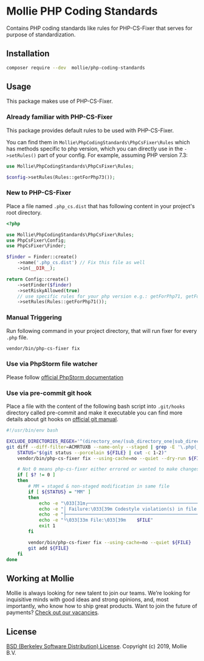 # Mollie PHP Coding Standards
Contains PHP coding standards like rules for PHP-CS-Fixer that serves for purpose of standardization.

## Installation
```bash
composer require --dev  mollie/php-coding-standards
```

## Usage
This package makes use of PHP-CS-Fixer.

### Already familiar with PHP-CS-Fixer

This package provides default rules to be used with PHP-CS-Fixer.

You can find them in `Mollie\PhpCodingStandards\PhpCsFixer\Rules` which has methods specific to php version,
which you can directly use in the `->setRules()` part of your config. For example, assuming PHP version 7.3:

```php
use Mollie\PhpCodingStandards\PhpCsFixer\Rules;

$config->setRules(Rules::getForPhp73());
``` 

### New to PHP-CS-Fixer

Place a file named `.php_cs.dist` that has following content in your project's root directory.

```php
<?php 

use Mollie\PhpCodingStandards\PhpCsFixer\Rules;
use PhpCsFixer\Config;
use PhpCsFixer\Finder;

$finder = Finder::create()
    ->name('.php_cs.dist') // Fix this file as well
    ->in(__DIR__);

return Config::create()
    ->setFinder($finder)
    ->setRiskyAllowed(true)
    // use specific rules for your php version e.g.: getForPhp71, getForPhp72, getForPhp73
    ->setRules(Rules::getForPhp71());
```

### Manual Triggering
Run following command in your project directory, that will run fixer for every `.php` file.
```bash
vendor/bin/php-cs-fixer fix
```

### Use via PhpStorm file watcher
Please follow [official PhpStorm documentation](https://www.jetbrains.com/help/phpstorm/using-php-cs-fixer.html#f21a70ca)

### Use via pre-commit git hook
Place a file with the content of the following bash script into `.git/hooks` directory called pre-commit and make it executable 
you can find more details about git hooks on [official git manual](https://git-scm.com/book/en/v2/Customizing-Git-Git-Hooks). 

```bash
#!/usr/bin/env bash

EXCLUDE_DIRECTORIES_REGEX='^(directory_one/(sub_directory_one|sub_directory_two)|directory_two)/.*'
git diff --diff-filter=ACMRTUXB --name-only --staged | grep -E '\.php(_cs\.dist)?$' | grep -vE $EXCLUDE_DIRECTORIES_REGEX |  while read FILE; do
    STATUS="$(git status --porcelain ${FILE} | cut -c 1-2)"
    vendor/bin/php-cs-fixer fix --using-cache=no --quiet --dry-run ${FILE}

    # Not 0 means php-cs-fixer either errored or wanted to make changes
    if [ $? != 0 ]
    then
        # MM = staged & non-staged modification in same file
        if [ ${STATUS} = "MM" ]
        then
            echo -e "\033[31m┌────────────────────────────────────────────────────────────────────────────────┐"
            echo -e "│ Failure:\033[39m Codestyle violation(s) in file with both staged and unstaged changes. \033[31m│"
            echo -e "├────────────────────────────────────────────────────────────────────────────────┘"
            echo -e "└\033[33m File:\033[39m    $FILE"
            exit 1
        fi

        vendor/bin/php-cs-fixer fix --using-cache=no --quiet ${FILE}
        git add ${FILE}
    fi
done
```

## Working at Mollie
Mollie is always looking for new talent to join our teams. We’re looking for inquisitive minds with good ideas and
strong opinions, and, most importantly, who know how to ship great products. Want to join the future of payments? 
[Check out our vacancies](https://jobs.mollie.com).

## License
[BSD (Berkeley Software Distribution) License](https://opensource.org/licenses/bsd-license.php).
Copyright (c) 2019, Mollie B.V.
